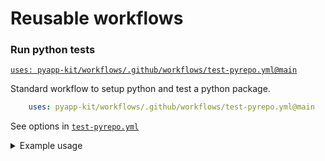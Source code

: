 # Reusable workflows

### Run python tests

[`uses: pyapp-kit/workflows/.github/workflows/test-pyrepo.yml@main`](.github/workflows/test-pyrepo.yml)

Standard workflow to setup python and test a python package.

```yaml
    uses: pyapp-kit/workflows/.github/workflows/test-pyrepo.yml@main
```

See options in [`test-pyrepo.yml`](.github/workflows/test-pyrepo.yml#L5-L60)

<details>

<summary>Example usage</summary>

```yaml
name: CI

jobs:
  run_tests:
    uses: pyapp-kit/workflows/.github/workflows/test-pyrepo.yml@main
    with:
      os: ${{ matrix.os }}
      python-version: ${{ matrix.python-version }}
    strategy:
      fail-fast: false
      matrix:
        python-version: ["3.10", "3.11", "3.12"]
        os: [ubuntu-latest, macos-latest, windows-latest]
```

</details>
